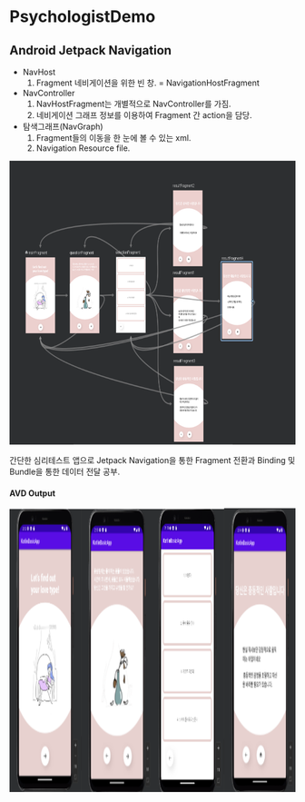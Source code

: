 # PsychologistDemo

## Android Jetpack Navigation 




- NavHost 
  1. Fragment 네비게이션을 위한 빈 창. = NavigationHostFragment
- NavController
  1. NavHostFragment는 개별적으로 NavController를 가짐.
  2. 네비게이션 그래프 정보를 이용하여 Fragment 간 action을 담당.
- 탐색그래프(NavGraph) 
  1. Fragment들의 이동을 한 눈에 볼 수 있는 xml.
  2. Navigation Resource file. 

<img src="app_nav.png" alt="App logic Screen" width="1280px" height="500px">

간단한 심리테스트 앱으로 Jetpack Navigation을 통한 Fragment 전환과 Binding 및 Bundle을 통한 데이터 전달 공부.

#### AVD Output

<img src="FinishScreen.png" alt="Emulator App Screen" width="1280px" height="500px">
